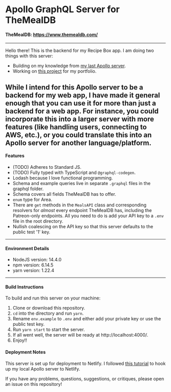 # Apollo GraphQL Server for TheMealDB
#### TheMealDB: https://www.themealdb.com/
----
Hello there! This is the backend for my Recipe Box app. I am doing two things with this server:
* Building on my knowledge from [my last Apollo server](https://github.com/willowell/Apollo-GraphQL-Server-for-REST-Countries).
* Working on [this project](https://github.com/florinpop17/app-ideas/blob/master/Projects/1-Beginner/Recipe-App.md) for my portfolio.

While I intend for this Apollo server to be a backend for my web app, I have made it general enough that you can use it for more than just a backend for a web app. For instance, you could incorporate this into a larger server with more features (like handling users, connecting to AWS, etc.), or you could translate this into an Apollo server for another language/platform.
----
#### Features
* (TODO) Adheres to Standard JS.
* (TODO) Fully typed with TypeScript and `@graphql-codegen`.
* Lodash because I love functional programming.
* Schema and example queries live in separate `.graphql` files in the graphql folder.
* Schema covers all fields TheMealDB has to offer.
* `enum` type for Area.
* There are `get` methods in the `MealsAPI` class and corresponding resolvers for *almost* every endpoint TheMealDB has, including the Patreon-only endpoints. All you need to do is add your API key to a `.env` file in the root directory.
* Nullish coalescing on the API key so that this server defaults to the public test '1' key. 
----
#### Environment Details
* NodeJS version: 14.4.0
* npm version: 6.14.5
* yarn version: 1.22.4
----
#### Build Instructions
To build and run this server on your machine:
1. Clone or download this repository.
2. `cd` into the directory and run `yarn`.
3. Rename `env.example` to `.env` and either add your private key or use the public test key. 
4. Run `yarn start` to start the server.
5. If all went well, the server will be ready at http://localhost:4000/.
6. Enjoy!!

#### Deployment Notes
This server is set up for deployment to Netlify.
I followed [this tutorial](https://khalilstemmler.com/articles/tutorials/deploying-a-serverless-graphql-api-on-netlify/) to hook up my local Apollo server to Netlify.

If you have any problems, questions, suggestions, or critiques, please open an issue on this repository!